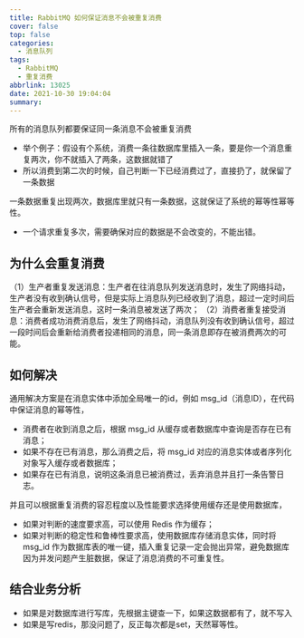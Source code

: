 ```yaml
---
title: RabbitMQ 如何保证消息不会被重复消费
cover: false
top: false
categories:
  - 消息队列
tags:
  - RabbitMQ
  - 重复消费
abbrlink: 13025
date: 2021-10-30 19:04:04
summary:
---
```



所有的消息队列都要保证同一条消息不会被重复消费
- 举个例子：假设有个系统，消费一条往数据库里插入一条，要是你一个消息重复两次，你不就插入了两条，这数据就错了
- 所以消费到第二次的时候，自己判断一下已经消费过了，直接扔了，就保留了一条数据

一条数据重复出现两次，数据库里就只有一条数据，这就保证了系统的幂等性幂等性。
- 一个请求重复多次，需要确保对应的数据是不会改变的，不能出错。
## 为什么会重复消费
（1）生产者重复发送消息：生产者在往消息队列发送消息时，发生了网络抖动，生产者没有收到确认信号，但是实际上消息队列已经收到了消息，超过一定时间后生产者会重新发送消息，这时一条消息被发送了两次；
（2）消费者重复接受消息：消费者成功消费消息后，发生了网络抖动，消息队列没有收到确认信号，超过一段时间后会重新给消费者投递相同的消息，同一条消息即存在被消费两次的可能。

## 如何解决
通用解决方案是在消息实体中添加全局唯一的id，例如 msg_id（消息ID），在代码中保证消息的幂等性，

- 消费者在收到消息之后，根据 msg_id 从缓存或者数据库中查询是否存在已有消息；
- 如果不存在已有消息，那么消费之后，将 msg_id 对应的消息实体或者序列化对象写入缓存或者数据库；
- 如果存在已有消息，说明这条消息已被消费过，丢弃消息并且打一条告警日志。

并且可以根据重复消费的容忍程度以及性能要求选择使用缓存还是使用数据库，
- 如果对判断的速度要求高，可以使用 Redis 作为缓存；
- 如果对判断的稳定性和鲁棒性要求高，使用数据库存储消息实体，同时将 msg_id 作为数据库表的唯一键，插入重复记录一定会抛出异常，避免数据库因为并发问题产生脏数据，保证了消息消费的不可重复性。

## 结合业务分析
- 如果是对数据库进行写库，先根据主键查一下，如果这数据都有了，就不写入
- 如果是写redis，那没问题了，反正每次都是set，天然幂等性。


